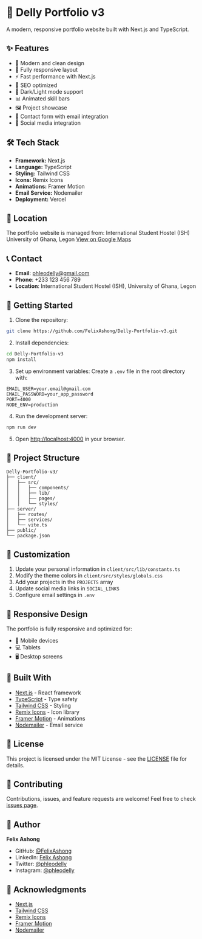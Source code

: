 # 🚀 Delly Portfolio v3

A modern, responsive portfolio website built with Next.js and TypeScript.

## ✨ Features

- 🎨 Modern and clean design
- 📱 Fully responsive layout
- ⚡ Fast performance with Next.js
- 🎯 SEO optimized
- 🌙 Dark/Light mode support
- 📊 Animated skill bars
- 🖼️ Project showcase
- 💬 Contact form with email integration
- 🔗 Social media integration

## 🛠️ Tech Stack

- **Framework:** Next.js
- **Language:** TypeScript
- **Styling:** Tailwind CSS
- **Icons:** Remix Icons
- **Animations:** Framer Motion
- **Email Service:** Nodemailer
- **Deployment:** Vercel

## 📍 Location

The portfolio website is managed from:
International Student Hostel (ISH)
University of Ghana, Legon
[View on Google Maps](https://www.google.com/maps/place/International+Student+Hostel-+ISH/@5.6400274,-0.1851988,17z/data=!4m6!3m5!1s0xfdf9b7f412fb79b:0x93e65ddaa4a10497!8m2!3d5.6400274!4d-0.1851988!16s%2Fg%2F11gz88yc1)

## 📞 Contact

- **Email**: phleodelly@gmail.com
- **Phone**: +233 123 456 789
- **Location**: International Student Hostel (ISH), University of Ghana, Legon

## 🚀 Getting Started

1. Clone the repository:
```bash
git clone https://github.com/FelixAshong/Delly-Portfolio-v3.git
```

2. Install dependencies:
```bash
cd Delly-Portfolio-v3
npm install
```

3. Set up environment variables:
Create a `.env` file in the root directory with:
```env
EMAIL_USER=your.email@gmail.com
EMAIL_PASSWORD=your_app_password
PORT=4000
NODE_ENV=production
```

4. Run the development server:
```bash
npm run dev
```

5. Open [http://localhost:4000](http://localhost:4000) in your browser.

## 📁 Project Structure

```
Delly-Portfolio-v3/
├── client/
│   ├── src/
│   │   ├── components/
│   │   ├── lib/
│   │   ├── pages/
│   │   └── styles/
├── server/
│   ├── routes/
│   ├── services/
│   └── vite.ts
├── public/
└── package.json
```

## 🎨 Customization

1. Update your personal information in `client/src/lib/constants.ts`
2. Modify the theme colors in `client/src/styles/globals.css`
3. Add your projects in the `PROJECTS` array
4. Update social media links in `SOCIAL_LINKS`
5. Configure email settings in `.env`

## 📱 Responsive Design

The portfolio is fully responsive and optimized for:
- 📱 Mobile devices
- 💻 Tablets
- 🖥️ Desktop screens

## 🔧 Built With

- [Next.js](https://nextjs.org/) - React framework
- [TypeScript](https://www.typescriptlang.org/) - Type safety
- [Tailwind CSS](https://tailwindcss.com/) - Styling
- [Remix Icons](https://remixicon.com/) - Icon library
- [Framer Motion](https://www.framer.com/motion/) - Animations
- [Nodemailer](https://nodemailer.com/) - Email service

## 📄 License

This project is licensed under the MIT License - see the [LICENSE](LICENSE) file for details.

## 🤝 Contributing

Contributions, issues, and feature requests are welcome! Feel free to check [issues page](https://github.com/FelixAshong/Delly-Portfolio-v3/issues).

## 👤 Author

**Felix Ashong**
- GitHub: [@FelixAshong](https://github.com/FelixAshong)
- LinkedIn: [Felix Ashong](https://www.linkedin.com/in/felix-ashong/)
- Twitter: [@phleodelly](https://x.com/phleodelly)
- Instagram: [@phleodelly](https://www.instagram.com/phleodelly/)

## 🙏 Acknowledgments

- [Next.js](https://nextjs.org/)
- [Tailwind CSS](https://tailwindcss.com/)
- [Remix Icons](https://remixicon.com/)
- [Framer Motion](https://www.framer.com/motion/)
- [Nodemailer](https://nodemailer.com/) 